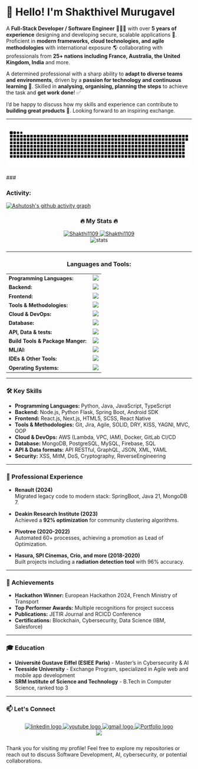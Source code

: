 # 👋 Hello! I'm Shakthivel Murugavel

A **Full-Stack Developer / Software Engineer** 👨🏻‍💻 with over **5 years of experience** designing and developing secure, scalable applications 🚀.  Proficient in **modern frameworks, cloud technologies, and agile methodologies** with international exposure 🌎 collaborating with professionals from **25+ nations including France, Australia, the United Kingdom, India** and more. 

A determined professional with a sharp ability to **adapt to diverse teams and environments**, driven by a **passion for technology and continuous learning** 💪. Skilled in **analysing, organising, planning the steps** to achieve the task and **get work done**! ✅

I’d be happy to discuss how my skills and experience can contribute to **building great products** 🤝. Looking forward to an inspiring exchange.

------

###
<div align="center">
  
  ![snake gif](https://github.com/Shakthi1109/Shakthi1109/blob/output/github-snake-dark.svg)

</div>
###

<h3 align="left">Activity:</h3>

[![Ashutosh's github activity graph](https://github-readme-activity-graph.vercel.app/graph?username=Shakthi1109&bg_color=100f0f&color=3DFF00&line=3DFF00&point=403e41&area=true&hide_border=true)](https://github.com/ashutosh00710/github-readme-activity-graph)

<h3 align="center">🔥 My Stats 🔥</h3>
<div align="center">
  <a href="https://github.com/Shakthi1109">
    <img height="180em" src="https://github-readme-stats.vercel.app/api/top-langs?username=Shakthi1109&show_icons=true&locale=en&layout=compact&theme=chartreuse-dark" alt="Shakthi1109"/>
    <img height="180em" src="https://github-readme-stats.vercel.app/api?username=Shakthi1109&show_icons=true&locale=en&layout=compact&theme=chartreuse-dark" alt="Shakthi1109"/>
  </a>
</div>

<div align="center">
  <img src="https://streak-stats.demolab.com?user=Shakthi1109&locale=en&mode=daily&theme=chartreuse-dark&hide_border=false&border_radius=3&order=3" height="200" alt="stats"/>
</div>

###

------
<h3 align="center">Languages and Tools:</h3>
<table>
      <tr>
        <td style="font-weight: bold; padding-right: 10px; vertical-align: center; border: none;">Programming Languages:</td>
        <td><img height="40" src="https://skillicons.dev/icons?i=bash,c,cs,cpp,java,js,php,py,ts,"/></td>
    </tr>
    <tr>
        <td style="font-weight: bold; padding-right: 10px; vertical-align: center; border: none;">Backend:</td>
        <td><img height="40" src="https://skillicons.dev/icons?i=androidstudio,flask,flutter,nodejs,spring,unity"/></td>
    </tr>
    <tr>
        <td style="font-weight: bold; padding-right: 10px; vertical-align: center;">Frontend:</td>
        <td><img height="40" src="https://skillicons.dev/icons?i=bootstrap,cmake,css,figma,html,nextjs,nginx,react,redux,vue"/></td>
    </tr>
      <tr>
        <td style="font-weight: bold; padding-right: 10px; vertical-align: center; border: none;">Tools & Methodologies:</td>
        <td><img height="40" src="https://skillicons.dev/icons?i=bitbucket,git,github,githubactions,gitlab"/></td>
    </tr>
<td style="font-weight: bold; padding-right: 10px; vertical-align: center; border: none;">Cloud & DevOps:</td>
        <td><img height="40" src="https://skillicons.dev/icons?i=aws,azure,docker,gcp,kubernetes"/></td>
    </tr>
    <tr>
        <td style="font-weight: bold; padding-right: 10px; vertical-align: center; border: none;">Database:</td>
        <td><img height="40" src="https://skillicons.dev/icons?i=firebase,mongodb,mysql,sqlitee"/></td>
    </tr>
    <tr>
    <tr>
        <td style="font-weight: bold; padding-right: 10px; vertical-align: center; border: none;">API, Data & tests:</td>
        <td><img height="40" src="https://skillicons.dev/icons?i=fastapi,express,graphql,jquery,postman"/></td>
    </tr>
    <tr>
        <td style="font-weight: bold; padding-right: 10px; vertical-align: center; border: none;">Build Tools & Package Manger:</td>
        <td><img height="40" src="https://skillicons.dev/icons?i=gradle,maven,npm,yarn"/></td>
    </tr>
    <tr>
        <td style="font-weight: bold; padding-right: 10px; vertical-align: center; border: none;">ML/AI:</td>
        <td><img height="40" src="https://skillicons.dev/icons?i=anaconda,opencv,sklearn,tensorflow"/></td>
    </tr>
    <tr>
        <td style="font-weight: bold; padding-right: 10px; vertical-align: center; border: none;">IDEs & Other Tools:</td>
        <td><img height="40" src="https://skillicons.dev/icons?i=latex,matlab,stackoverflow,discord,atom,eclipse,idea,sublime,vim,vscode"/></td>
    </tr>
    <tr>
        <td style="font-weight: bold; padding-right: 10px; vertical-align: center; border: none;">Operating Systems:</td>
        <td><img height="40" src="https://skillicons.dev/icons?i=debian,kali,linux,ubuntu,windows,androidstudio"/></td>
    </tr>
</table>

------

### 🛠 Key Skills

- **Programming Languages:** Python, Java, JavaScript, TypeScript
- **Backend:** Node.js, Python Flask, Spring Boot, Android SDK
- **Frontend:** React.js, Next.js, HTML5, SCSS, React Native
- **Tools & Methodologies:** Git, Jira, Agile, SOLID, DRY, KISS, YAGNI, MVC, OOP
- **Cloud & DevOps:** AWS (Lambda, VPC, IAM), Docker, GitLab CI/CD
- **Database:** MongoDB, PostgreSQL, MySQL, Firebase, SQL
- **API & Data formats:** API RESTful, GraphQL, JSON, XML, YAML
- **Security:** XSS, MitM, DoS, Cryptography, ReverseEngineering

---

### 📌 Professional Experience

- **Renault (2024)**  
  Migrated legacy code to modern stack: SpringBoot, Java 21, MongoDB 7.

- **Deakin Research Institute (2023)**  
  Achieved a **92% optimization** for community clustering algorithms.

- **Pivotree (2020-2022)**  
  Automated 60+ processes, achieving a promotion as Lead of Optimization.

- **Hasura, SPI Cinemas, Crio, and more (2018-2020)**  
  Built projects including a **radiation detection tool** with 96% accuracy.

---

### 🌟 Achievements

- **Hackathon Winner:** European Hackathon 2024, French Ministry of Transport
- **Top Performer Awards:** Multiple recognitions for project success
- **Publications:** JETIR Journal and RCICD Conference
- **Certifications:** Blockchain, Cybersecurity, Data Science (IBM, Salesforce)

---

### 🎓 Education

- **Université Gustave Eiffel (ESIEE Paris)** - Master’s in Cybersecurity & AI
- **Teesside University** - Exchange Program, specialized in Agile web and mobile app development
- **SRM Institute of Science and Technology** - B.Tech in Computer Science, ranked top 3

---

### 📫 Let's Connect

###

<div align="center">
  <a href="https://www.linkedin.com/in/shakthi11/" target="_blank">
    <img src="https://img.shields.io/static/v1?message=LinkedIn&logo=linkedin&label=&color=0077B5&logoColor=white&labelColor=&style=for-the-badge" height="35" alt="linkedin logo"  />
  </a>
  <a href="https://www.youtube.com/@CommonManTech" target="_blank">
    <img src="https://img.shields.io/static/v1?message=Youtube&logo=youtube&label=&color=FF0000&logoColor=white&labelColor=&style=for-the-badge" height="35" alt="youtube logo"  />
  </a>
  <a href="mailto:shakthivel.murugavel@gmail.com" target="_blank">
    <img src="https://img.shields.io/static/v1?message=Gmail&logo=gmail&label=&color=D14836&logoColor=white&labelColor=&style=for-the-badge" height="35" alt="gmail logo"  />
  </a>
  <a href="https://shakthi1109.github.io/website/" target="_blank">
    <img src="https://img.shields.io/static/v1?message=Portfolio&logo=gmail&label=&color=D14836&logoColor=white&labelColor=&style=for-the-badge" height="35" alt="Portfolio logo"  />
  </a>

</div>

<div align="center">
  <img src="https://visitor-badge.laobi.icu/badge?page_id=Shakthi1109.Shakthi1109"  />
</div>

###


Thank you for visiting my profile! Feel free to explore my repositories or reach out to discuss Software Development, AI, cybersecurity, or potential collaborations.
